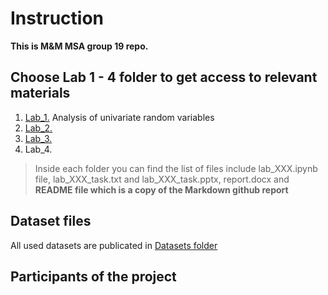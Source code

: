 # Instruction
**This is M&M MSA group 19 repo.**
## Choose Lab 1 - 4 folder to get access to relevant materials
1. [Lab_1.](https://github.com/vandosik/M-M-MSA/tree/master/Lab_1) Analysis of univariate random variables 
2. [Lab_2.](https://github.com/vandosik/M-M-MSA/tree/master/Lab_2) 
3. [Lab_3.](https://github.com/vandosik/M-M-MSA/tree/master/Lab_3)
4. Lab_4.
>Inside each folder you can find the list of files include 
>lab_XXX.ipynb file, lab_XXX_task.txt and lab_XXX_task.pptx,
>report.docx and **README file which is a copy of the Markdown github report**
## Dataset files
All used datasets are publicated in [Datasets folder](https://github.com/vandosik/M-M-MSA/tree/master/Datasets "This folder contains datasets files")
## Participants of the project
